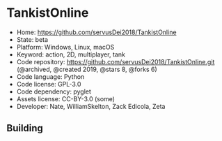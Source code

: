 # TankistOnline

- Home: https://github.com/servusDei2018/TankistOnline
- State: beta
- Platform: Windows, Linux, macOS
- Keyword: action, 2D, multiplayer, tank
- Code repository: https://github.com/servusDei2018/TankistOnline.git (@archived, @created 2019, @stars 8, @forks 6)
- Code language: Python
- Code license: GPL-3.0
- Code dependency: pyglet
- Assets license: CC-BY-3.0 (some)
- Developer: Nate, WilliamSkelton, Zack Edicola, Zeta

## Building
